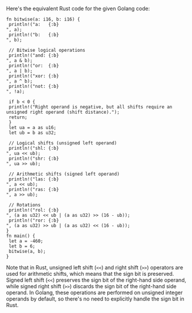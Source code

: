 Here's the equivalent Rust code for the given Golang code:
```
fn bitwise(a: i16, b: i16) {
 println!("a:   {:b}
", a);
 println!("b:   {:b}
", b);
 
 // Bitwise logical operations
 println!("and: {:b}
", a & b);
 println!("or:  {:b}
", a | b);
 println!("xor: {:b}
", a ^ b);
 println!("not: {:b}
", !a);
 
 if b < 0 {
 println!("Right operand is negative, but all shifts require an unsigned right operand (shift distance).");
 return;
 }
 let ua = a as u16;
 let ub = b as u32;
 
 // Logical shifts (unsigned left operand)
 println!("shl: {:b}
", ua << ub);
 println!("shr: {:b}
", ua >> ub);
 
 // Arithmetic shifts (signed left operand)
 println!("las: {:b}
", a << ub);
 println!("ras: {:b}
", a >> ub);
 
 // Rotations
 println!("rol: {:b}
", (a as u32) << ub | (a as u32) >> (16 - ub));
 println!("ror: {:b}
", (a as u32) >> ub | (a as u32) << (16 - ub));
}
fn main() {
 let a = -460;
 let b = 6;
 bitwise(a, b);
}
```
Note that in Rust, unsigned left shift (`<<`) and right shift (`>>`) operators are used for arithmetic shifts, which means that the sign bit is preserved. Signed left shift (`<<`) preserves the sign bit of the right-hand side operand, while signed right shift (`>>`) discards the sign bit of the right-hand side operand. In Golang, these operations are performed on unsigned integer operands by default, so there's no need to explicitly handle the sign bit in Rust.

